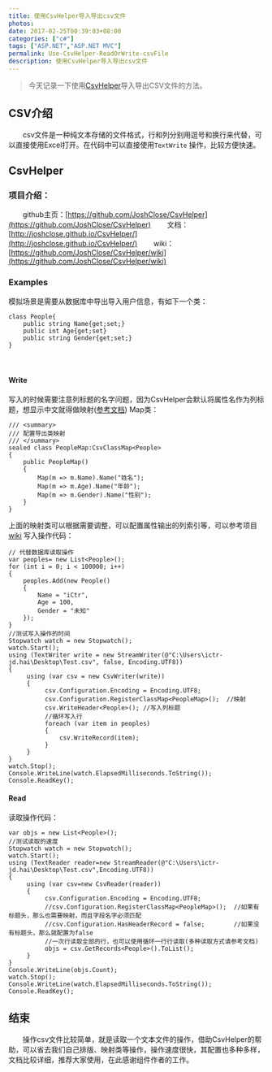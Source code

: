 ```yaml
---
title: 使用CsvHelper导入导出csv文件
photos: 
date: 2017-02-25T00:39:03+08:00
categories: ["c#"]
tags: ["ASP.NET","ASP.NET MVC"]
permalink: Use-CsvHelper-ReadOrWrite-csvFile
description: 使用CsvHelper导入导出csv文件
---
```

> 今天记录一下使用[CsvHelper](https://github.com/JoshClose/CsvHelper)导入导出CSV文件的方法。


## CSV介绍
　　csv文件是一种纯文本存储的文件格式，行和列分别用逗号和换行来代替，可以直接使用Excel打开。在代码中可以直接使用`TextWrite` 操作，比较方便快速。

## CsvHelper

### 项目介绍：
　　github主页：[https://github.com/JoshClose/CsvHelper](https://github.com/JoshClose/CsvHelper)
　　文档：[http://joshclose.github.io/CsvHelper/](http://joshclose.github.io/CsvHelper/)
　　wiki：[https://github.com/JoshClose/CsvHelper/wiki](https://github.com/JoshClose/CsvHelper/wiki)
<!--more-->
### Examples
模拟场景是需要从数据库中导出导入用户信息，有如下一个类：
```cSharp
class People{
	public string Name{get;set;}
	public int Age{get;set}
	public string Gender{get;set;}
}
```
　　
#### Write
写入的时候需要注意列标题的名字问题，因为CsvHelper会默认将属性名作为列标题，想显示中文就得做映射([参考文档](https://github.com/JoshClose/CsvHelper/wiki/Fluent-Class-Mapping))
Map类：
```cSharp
/// <summary>
/// 配置导出类映射
/// </summary>
sealed class PeopleMap:CsvClassMap<People>
{
    public PeopleMap()
    {
        Map(m => m.Name).Name("姓名");
        Map(m => m.Age).Name("年龄");
        Map(m => m.Gender).Name("性别");
    }
}
```
上面的映射类可以根据需要调整，可以配置属性输出的列索引等，可以参考项目[wiki](https://github.com/JoshClose/CsvHelper/wiki/Fluent-Class-Mapping)
写入操作代码：
```cSharp
// 代替数据库读取操作
var peoples= new List<People>();
for (int i = 0; i < 100000; i++)
{
    peoples.Add(new People()
    {
        Name = "iCtr",
        Age = 100,
        Gender = "未知"
    });
}
//测试写入操作的时间
Stopwatch watch = new Stopwatch();
watch.Start();
using (TextWriter write = new StreamWriter(@"C:\Users\ictr-jd.hai\Desktop\Test.csv", false, Encoding.UTF8))
{
     using (var csv = new CsvWriter(write))
     {
          csv.Configuration.Encoding = Encoding.UTF8;
          csv.Configuration.RegisterClassMap<PeopleMap>();  //映射
          csv.WriteHeader<People>(); //写入列标题
          //循环写入行
          foreach (var item in peoples)
          {
              csv.WriteRecord(item);
          }
     }
}
watch.Stop();
Console.WriteLine(watch.ElapsedMilliseconds.ToString());
Console.ReadKey();
```

#### Read
读取操作代码：
```cSharp
var objs = new List<People>();
//测试读取的速度
Stopwatch watch = new Stopwatch();
watch.Start();
using (TextReader reader=new StreamReader(@"C:\Users\ictr-jd.hai\Desktop\Test.csv",Encoding.UTF8))
{
     using (var csv=new CsvReader(reader))
     {
          csv.Configuration.Encoding = Encoding.UTF8;
          //csv.Configuration.RegisterClassMap<PeopleMap>();  //如果有标题头，那么也需要映射，而且字段名字必须匹配
          //csv.Configuration.HasHeaderRecord = false;        //如果没有标题头，那么就配置为false
          //一次行读取全部的行，也可以使用循环一行行读取(多种读取方式请参考文档)
          objs = csv.GetRecords<People>().ToList();
     }
}
Console.WriteLine(objs.Count);
watch.Stop();
Console.WriteLine(watch.ElapsedMilliseconds.ToString());
Console.ReadKey();
```

## 结束
　　操作csv文件比较简单，就是读取一个文本文件的操作，借助CsvHelper的帮助，可以省去我们自己排版、映射类等操作，操作速度很快，其配置也多种多样，文档比较详细，推荐大家使用，在此感谢组件作者的工作。

